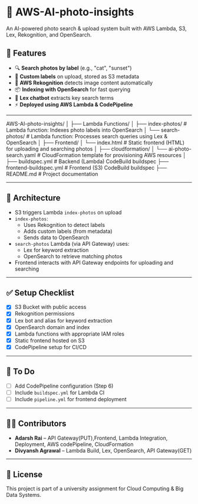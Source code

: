 # 📸 AWS-AI-photo-insights

An AI-powered photo search & upload system built with AWS Lambda, S3, Lex, Rekognition, and OpenSearch.

## 🧠 Features

- 🔍 **Search photos by label** (e.g., "cat", "sunset")
- 🧾 **Custom labels** on upload, stored as S3 metadata
- 🧠 **AWS Rekognition** detects image content automatically
- 📦 **Indexing with OpenSearch** for fast querying
- 🎯 **Lex chatbot** extracts key search terms
- ⚡️ **Deployed using AWS Lambda & CodePipeline**

---

AWS-AI-photo-insights/
│
├── Lambda Functions/
│   ├── index-photos/           # Lambda function: Indexes photo labels into OpenSearch
│   └── search-photos/          # Lambda function: Processes search queries using Lex & OpenSearch
│
├── Frontend/
│   └── index.html              # Static frontend (HTML) for uploading and searching photos
│
├── cloudformation/
│   └── ai-photo-search.yaml    # CloudFormation template for provisioning AWS resources
│
├── buildspec.yml               # Backend (Lambda) CodeBuild buildspec
├── frontend-buildspec.yml      # Frontend (S3) CodeBuild buildspec
├── README.md                   # Project documentation



---

## 🚀 Architecture

- S3 triggers Lambda `index-photos` on upload
- `index-photos`:
  - Uses Rekognition to detect labels
  - Adds custom labels (from metadata)
  - Sends data to OpenSearch
- `search-photos` Lambda (via API Gateway) uses:
  - Lex for keyword extraction
  - OpenSearch to retrieve matching photos
- Frontend interacts with API Gateway endpoints for uploading and searching

---

## ✅ Setup Checklist

- [x] S3 Bucket with public access
- [x] Rekognition permissions
- [x] Lex bot and alias for keyword extraction
- [x] OpenSearch domain and index
- [x] Lambda functions with appropriate IAM roles
- [x] Static frontend hosted on S3
- [x] CodePipeline setup for CI/CD

---

## 🔧 To Do

- [ ] Add CodePipeline configuration (Step 6)
- [ ] Include `buildspec.yml` for Lambda CI
- [ ] Include `pipeline.yml` for frontend deployment

---

## 👨‍💻 Contributors

- **Adarsh Rai** – API Gateway(PUT),Frontend, Lambda Integration, Deployment, AWS codePipeline, CloudFormation
- **Divyansh Agrawal** – Lambda Build, Lex, OpenSearch, API Gateway(GET)

---

## 📜 License

This project is part of a university assignment for Cloud Computing & Big Data Systems.
